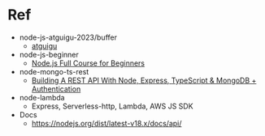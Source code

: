 # Ref
- node-js-atguigu-2023/buffer 
  - [atguigu](https://www.youtube.com/playlist?list=PLmOn9nNkQxJGOPF4yPJ_H8lyn73KBcPtP)
- node-js-beginner
    - [Node.js Full Course for Beginners](https://youtu.be/f2EqECiTBL8?si=dAoM14iT8gMa2T0x)
- node-mongo-ts-rest
  - [Building A REST API With Node, Express, TypeScript & MongoDB + Authentication](https://youtu.be/b8ZUb_Okxro?si=4hP3sQI6V3Aav83a)
- node-lambda
  - Express, Serverless-http, Lambda, AWS JS SDK
- Docs
  - https://nodejs.org/dist/latest-v18.x/docs/api/